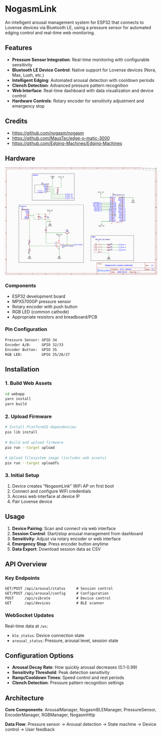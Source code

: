 # NogasmLink

An intelligent arousal management system for ESP32 that connects to Lovense devices via Bluetooth LE, using a pressure sensor for automated edging control and real-time web monitoring.

## Features

- **Pressure Sensor Integration**: Real-time monitoring with configurable sensitivity
- **Bluetooth LE Device Control**: Native support for Lovense devices (Nora, Max, Lush, etc.)
- **Intelligent Edging**: Automated arousal detection with cooldown periods
- **Clench Detection**: Advanced pressure pattern recognition
- **Web Interface**: Real-time dashboard with data visualization and device control
- **Hardware Controls**: Rotary encoder for sensitivity adjustment and emergency stop

## Credits

- https://github.com/nogasm/nogasm
- https://github.com/MausTec/edge-o-matic-3000
- https://github.com/Edging-Machines/Edging-Machines

## Hardware

![schematic](pcb/schematic.png)

### Components
- ESP32 development board
- MPX5700GP pressure sensor
- Rotary encoder with push button
- RGB LED (common cathode)
- Appropriate resistors and breadboard/PCB

### Pin Configuration
```
Pressure Sensor: GPIO 34
Encoder A/B:     GPIO 32/33  
Encoder Button:  GPIO 35
RGB LED:         GPIO 25/26/27
```

## Installation

### 1. Build Web Assets
```bash
cd webapp
yarn install
yarn build
```

### 2. Upload Firmware
```bash
# Install PlatformIO dependencies
pio lib install

# Build and upload firmware
pio run --target upload

# Upload filesystem image (includes web assets)
pio run --target uploadfs
```

### 3. Initial Setup
1. Device creates "NogasmLink" WiFi AP on first boot
2. Connect and configure WiFi credentials
3. Access web interface at device IP
4. Pair Lovense device

## Usage

1. **Device Pairing**: Scan and connect via web interface
2. **Session Control**: Start/stop arousal management from dashboard
3. **Sensitivity**: Adjust via rotary encoder or web interface
4. **Emergency Stop**: Press encoder button anytime
5. **Data Export**: Download session data as CSV

## API Overview

### Key Endpoints
```
GET/POST /api/arousal/status     # Session control
GET/POST /api/arousal/config     # Configuration
POST     /api/vibrate            # Device control
GET      /api/devices            # BLE scanner
```

### WebSocket Updates
Real-time data at `/ws`:
- `ble_status`: Device connection state
- `arousal_status`: Pressure, arousal level, session state

## Configuration Options

- **Arousal Decay Rate**: How quickly arousal decreases (0.1-0.99)
- **Sensitivity Threshold**: Peak detection sensitivity
- **Ramp/Cooldown Times**: Speed control and rest periods
- **Clench Detection**: Pressure pattern recognition settings

## Architecture

**Core Components**: ArousalManager, NogasmBLEManager, PressureSensor, EncoderManager, RGBManager, NogasmHttp

**Data Flow**: Pressure sensor → Arousal detection → State machine → Device control → User feedback
